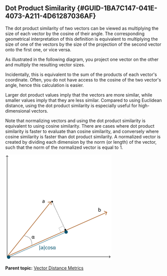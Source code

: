 ## Dot Product Similarity {#GUID-1BA7C147-041E-4073-A211-4D61287036AF}

The dot product similarity of two vectors can be viewed as multiplying the size of each vector by the cosine of their angle. The corresponding geometrical interpretation of this definition is equivalent to multiplying the size of one of the vectors by the size of the projection of the second vector onto the first one, or vice versa.

As illustrated in the following diagram, you project one vector on the other and multiply the resulting vector sizes.

Incidentally, this is equivalent to the sum of the products of each vector's coordinate. Often, you do not have access to the cosine of the two vector's angle, hence this calculation is easier.

Larger dot product values imply that the vectors are more similar, while smaller values imply that they are less similar. Compared to using Euclidean distance, using the dot product similarity is especially useful for high-dimensional vectors.

Note that normalizing vectors and using the dot product similarity is equivalent to using cosine similarity. There are cases where dot product similarity is faster to evaluate than cosine similarity, and conversely where cosine similarity is faster than dot product similarity. A normalized vector is created by dividing each dimension by the norm (or length) of the vector, such that the norm of the normalized vector is equal to 1.

  


![Description of dot_product_similarity2.eps follows](img/dot_product_similarity2.png)  


  


**Parent topic:** [Vector Distance Metrics](vector-distance-metrics.md)
